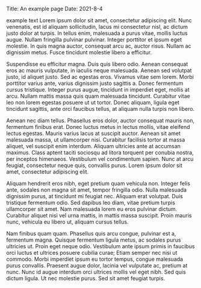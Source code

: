 Title: An example page
Date: 2021-8-4

example text Lorem ipsum dolor sit amet, consectetur adipiscing elit. Nunc venenatis, est id aliquam sollicitudin, lacus mi consectetur nisl, ac dictum justo dolor at turpis. In tellus enim, malesuada a purus vitae, mollis luctus augue. Nullam fringilla pulvinar pulvinar. Integer porttitor et ipsum eget molestie. In quis magna auctor, consequat arcu ac, auctor risus. Nullam ac dignissim metus. Fusce tincidunt molestie libero a efficitur.

Suspendisse eu efficitur magna. Duis quis libero odio. Aenean consequat eros ac mauris vulputate, in iaculis neque malesuada. Aenean sed volutpat justo, id aliquet justo. Sed ac egestas eros. Vivamus vitae sem lorem. Morbi porttitor varius ante, varius dignissim justo sagittis a. Donec fermentum cursus tristique. Integer purus augue, tincidunt in imperdiet eget, mollis at arcu. Nullam mattis massa quis quam malesuada tincidunt. Curabitur vitae leo non lorem egestas posuere ut ut tortor. Donec aliquam, ligula eget tincidunt sagittis, ante orci faucibus tellus, at aliquam nulla turpis non libero.

Aenean nec diam tellus. Phasellus eros dolor, auctor consequat mauris non, fermentum finibus erat. Donec luctus metus in lectus mollis, vitae eleifend lectus egestas. Mauris varius lacus at suscipit auctor. Aenean sit amet malesuada massa, ut ullamcorper nisi. Curabitur facilisis tortor at massa aliquet, vel suscipit enim interdum. Aliquam ultricies ante at accumsan maximus. Class aptent taciti sociosqu ad litora torquent per conubia nostra, per inceptos himenaeos. Vestibulum vel condimentum sapien. Nunc at arcu feugiat, consectetur neque quis, convallis purus. Lorem ipsum dolor sit amet, consectetur adipiscing elit.

Aliquam hendrerit eros nibh, eget pretium quam vehicula non. Integer felis ante, sodales non magna sit amet, tempor fringilla odio. Nulla malesuada dignissim purus, at tincidunt mi feugiat nec. Aliquam erat volutpat. Duis tristique fermentum odio. Sed dapibus leo diam, vitae pretium turpis ullamcorper sit amet. Nam malesuada lorem eu eros pulvinar dictum. Curabitur aliquet nisi vel urna mattis, in mattis massa suscipit. Proin mauris nunc, vehicula eu libero ut, aliquam cursus tellus.

Nam finibus quam quam. Phasellus quis arcu congue, pulvinar est a, fermentum magna. Quisque fermentum ligula metus, ac sodales purus ultricies ut. Proin eget neque odio. Vestibulum ante ipsum primis in faucibus orci luctus et ultrices posuere cubilia curae; Etiam semper nec nisi ut commodo. Morbi imperdiet ipsum eu tortor tempus, congue malesuada purus convallis. Praesent augue dolor, lacinia vel vulputate ac, pretium at nunc. Nunc id augue interdum orci ultrices mollis vel eget nibh. Sed quis dictum ligula. Ut nec molestie purus. Sed sit amet feugiat turpis.